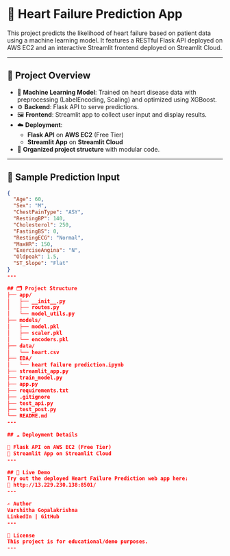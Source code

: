 # 💓 Heart Failure Prediction App

This project predicts the likelihood of heart failure based on patient data using a machine learning model. It features a RESTful Flask API deployed on AWS EC2 and an interactive Streamlit frontend deployed on Streamlit Cloud.

---

## 📌 Project Overview

- 🧠 **Machine Learning Model**: Trained on heart disease data with preprocessing (LabelEncoding, Scaling) and optimized using XGBoost.
- ⚙️ **Backend**: Flask API to serve predictions.
- 🖼️ **Frontend**: Streamlit app to collect user input and display results.
- ☁️ **Deployment**: 
  - **Flask API** on **AWS EC2** (Free Tier)
  - **Streamlit App** on **Streamlit Cloud**
- 📁 **Organized project structure** with modular code.

---

## 🧪 Sample Prediction Input

```json
{
  "Age": 60,
  "Sex": "M",
  "ChestPainType": "ASY",
  "RestingBP": 140,
  "Cholesterol": 250,
  "FastingBS": 0,
  "RestingECG": "Normal",
  "MaxHR": 150,
  "ExerciseAngina": "N",
  "Oldpeak": 1.5,
  "ST_Slope": "Flat"
}
---

## 🗂️ Project Structure
├── app/
│   ├── __init__.py
│   ├── routes.py
│   └── model_utils.py
├── models/
│   ├── model.pkl
│   ├── scaler.pkl
│   └── encoders.pkl
├── data/
│   └── heart.csv
├── EDA/
│   └── heart failure prediction.ipynb
├── streamlit_app.py
├── train_model.py
├── app.py
├── requirements.txt
├── .gitignore
├── test_api.py
├── test_post.py
└── README.md
---

## ☁️ Deployment Details

🔹 Flask API on AWS EC2 (Free Tier)
🔹 Streamlit App on Streamlit Cloud
---

## 🚀 Live Demo
Try out the deployed Heart Failure Prediction web app here:  
🔗 http://13.229.230.138:8501/
---

✍️ Author
Varshitha Gopalakrishna
LinkedIn | GitHub
---

📄 License
This project is for educational/demo purposes.
---